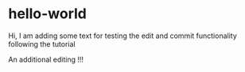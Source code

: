 # hello-world

Hi, I am adding some text for testing the edit and commit functionality following the tutorial

An additional editing !!!
